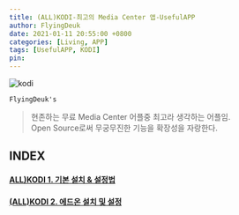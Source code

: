 ```yaml
---
title: (ALL)KODI-최고의 Media Center 앱-UsefulAPP
author: FlyingDeuk
date: 2021-01-11 20:55:00 +0800
categories: [Living, APP]
tags: [UsefulAPP, KODI]
pin:
---
```

![kodi](/img/living/kodi/kodi.jpg)

`FlyingDeuk's`
> 현존하는 무료 Media Center 어플중 최고라 생각하는 어플임. <br>
Open Source로써 무궁무진한 기능을 확장성을 자랑한다.

## INDEX

#### [ALL)KODI 1. 기본 설치 & 설정법](/posts/KODI-install/)

#### [(ALL)KODI 2. 에드온 설치 및 설정](/posts/KODI-addon/)

